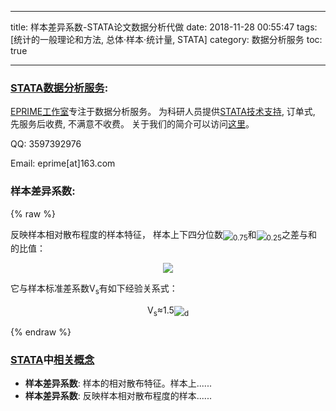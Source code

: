 
---
title: 样本差异系数-STATA论文数据分析代做
date: 2018-11-28 00:55:47
tags: [统计的一般理论和方法, 总体·样本·统计量, STATA]
category: 数据分析服务
toc: true

---



<span></span>
<!-- more -->

### [STATA](/tags/STATA/)[数据分析服务](/categories/数据分析服务/):
[EPRIME工作室](http://eprime.cn/)专注于数据分析服务。
为科研人员提供[STATA技术支持](http://eprime.cn/2018/08/18/EPRIME工作室STATA代做服务详情/), 订单式, 先服务后收费, 不满意不收费。
关于我们的简介可以访问[这里](http://eprime.cn/2018/08/17/关于EPRIME工作室/)。

QQ: 3597392976

Email: eprime[at]163.com



### 样本差异系数:

{% raw %}
<div class="p1">反映样本相对散布程度的样本特征， 样本上下四分位数<img align="absmiddle" src="/CRFDPIC/R200806043/R200806043.0125.6.11.bmp"><sub>0.75</sub>和<img align="absmiddle" src="/CRFDPIC/R200806043/R200806043.0125.6.22.bmp"><sub>0.25</sub>之差与和的比值：<p align="center"><img align="absmiddle" src="/CRFDPIC/R200806043/R200806043.0125.1%5B18524510e057%5D.gif"></p>它与样本标准差系数V<sub>s</sub>有如下经验关系式：<p align="center">V<sub>s</sub>≈1.5<img align="absmiddle" src="/CRFDPIC/R200806043/R200806043.0125.8.11.bmp"><sub>d</sub></p></div>
{% endraw %}



### [STATA](/tags/STATA/)中[相关概念](/categories/数据分析服务)

- **样本差异系数**: 样本的相对散布特征。样本上......
- **样本差异系数**: 反映样本相对散布程度的样本......





